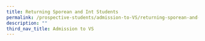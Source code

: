 ```yaml
---
title: Returning Sporean and Int Students
permalink: /prospective-students/admission-to-VS/returning-sporean-and-int-students/
description: ""
third_nav_title: Admission to VS
---
```

